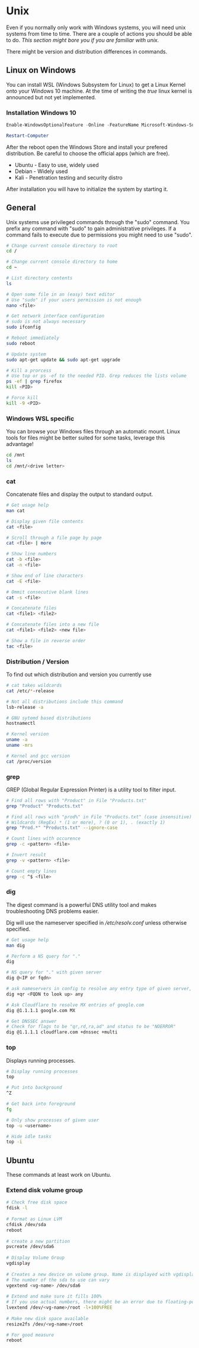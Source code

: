 # Unix
Even if you normally only work with Windows systems, you will need unix systems from time to time. There are a couple of actions you should be able to do. _This section might bore you if you are familiar with unix._

There might be version and distribution differences in commands.

## Linux on Windows
You can install WSL (Windows Subsystem for Linux) to get a Linux Kernel onto your Windows 10 machine. At the time of writing the _true_ linux kernel is announced but not yet implemented.

### Installation Windows 10
```powershell
Enable-WindowsOptionalFeature -Online -FeatureName Microsoft-Windows-Subsystem-Linux

Restart-Computer
```

After the reboot open the Windows Store and install your prefered distribution. Be careful to choose the official apps (which are free).
* Ubuntu - Easy to use, widely used
* Debian - Widely used
* Kali - Penetration testing and security distro

After installation you will have to initialize the system by starting it.

## General
Unix systems use privileged commands through the "sudo" command. You prefix any command with "sudo" to gain administrative privileges.
If a command fails to execute due to permissions you might need to use "sudo".

```bash
# Change current console directory to root
cd /

# Change current console directory to home
cd ~

# List directory contents
ls

# Open some file in an (easy) text editor
# Use "sudo" if your users permission is not enough
nano <file>

# Get network interface configuration
# sudo is not always necessary
sudo ifconfig

# Reboot immediately
sudo reboot

# Update system
sudo apt-get update && sudo apt-get upgrade

# Kill a prorcess
# Use top or ps -ef to the needed PID. Grep reduces the lists volume
ps -ef | grep firefox
kill <PID>

# Force kill
kill -9 <PID>
```

### Windows WSL specific
You can browse your Windows files through an automatic mount. Linux tools for files might be better suited for some tasks, leverage this advantage!
```bash
cd /mnt
ls
cd /mnt/<drive letter>
```

### cat
Concatenate files and display the output to standard output.
```bash
# Get usage help
man cat

# Display given file contents
cat <file>

# Scroll through a file page by page
cat <file> | more

# Show line numbers
cat -b <file>
cat -n <file>

# Show end of line characters
cat -E <file>

# Ommit consecutive blank lines
cat -s <file>

# Concatenate files
cat <file1> <file2>

# Concatenate files into a new file
cat <file1> <file2> <new file>

# Show a file in reverse order
tac <file>
```

### Distribution / Version
To find out which distribution and version you currently use
```bash
# cat takes wildcards
cat /etc/*-release

# Not all distributions include this command
lsb-release -a

# GNU sytemd based distributions
hostnamectl

# Kernel version
uname -a
uname -mrs

# Kernel and gcc version
cat /proc/version
```

### grep
GREP (Global Regular Expression Printer) is a utility tool to filter input.
```bash
# Find all rows with "Product" in File "Products.txt"
grep "Product" "Products.txt"

# Find all rows with "prod%" in File "Products.txt" (case insensitive)
# Wildcards (RegEx) * (1 or more), ? (0 or 1), . (exactly 1)
grep "Prod.*" "Products.txt" --ignore-case

# Count lines with occurence
grep -c <pattern> <file>

# Invert result
grep -v <pattern> <file>

# Count empty lines
grep -c ^$ <file>
```

### dig
The digest command is a powerful DNS utility tool and makes troubleshooting DNS problems easier.

Dig will use the nameserver specified in _/etc/resolv.conf_ unless otherwise specified.
```bash
# Get usage help
man dig

# Perform a NS query for "."
dig

# NS query for "." with given server
dig @<IP or fqdn>

# ask nameservers in config to resolve any entry type of given server, output question query (+qr)
dig +qr <FQDN to look up> any

# Ask Cloudflare to resolve MX entries of google.com
dig @1.1.1.1 google.com MX

# Get DNSSEC answer
# Check for flags to be "qr,rd,ra,ad" and status to be "NOERROR"
dig @1.1.1.1 cloudflare.com +dnssec +multi
```

### top
Displays running processes.
```bash
# Display running processes
top

# Put into background
^Z

# Get back into foreground
fg

# Only show processes of given user
top -u <username>

# Hide idle tasks
top -i
```

## Ubuntu
These commands at least work on Ubuntu.

### Extend disk volume group
```bash
# Check free disk space
fdisk -l
 
# Format as Linux LVM
cfdisk /dev/sda
reboot
 
# create a new partition
pvcreate /dev/sda6
 
# Display Volume Group
vgdisplay
 
# Creates a new device on volume group. Name is displayed with vgdisplay
# The number of the sda to use can vary
vgextend <vg-name> /dev/sda6
 
# Extend and make sure it fills 100%
# If you use actual numbers, there might be an error due to floating-point rounding issues
lvextend /dev/<vg-name>/root -l+100%FREE
 
# Make new disk space available
resize2fs /dev/<vg-name>/root

# For good measure
reboot
```
